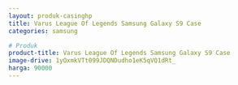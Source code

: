 ```yaml
---
layout: produk-casinghp
title: Varus League Of Legends Samsung Galaxy S9 Case
categories: samsung

# Produk
product-title: Varus League Of Legends Samsung Galaxy S9 Case
image-drive: 1yOxmkVTt099JDQNDudho1eK5qVQ1dRt_
harga: 90000
---
```

